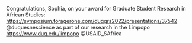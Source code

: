 


Congratulations, Sophia, on your award for Graduate Student Research in African Studies: https://symposium.foragerone.com/duqgrs2022/presentations/37542 @duquesnescience as part of our research in the Limpopo https://www.duq.edu/limpopo @USAID_SAfrica 
